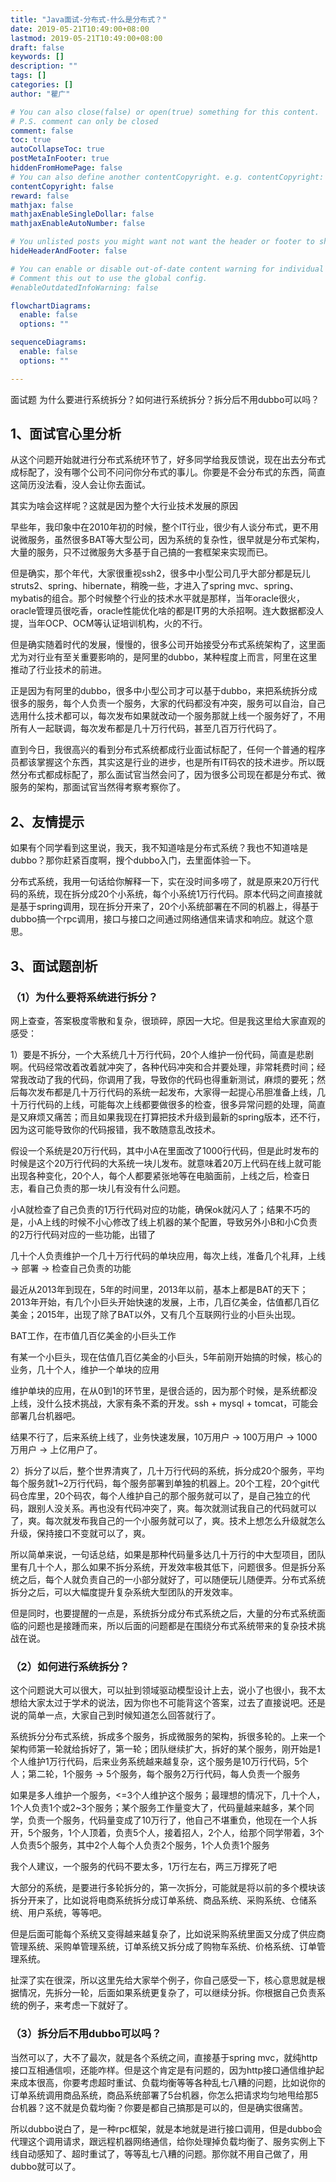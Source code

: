 ```yaml
---
title: "Java面试-分布式-什么是分布式？"
date: 2019-05-21T10:49:00+08:00
lastmod: 2019-05-21T10:49:00+08:00
draft: false
keywords: []
description: ""
tags: []
categories: []
author: "瞿广"

# You can also close(false) or open(true) something for this content.
# P.S. comment can only be closed
comment: false
toc: true
autoCollapseToc: true
postMetaInFooter: true
hiddenFromHomePage: false
# You can also define another contentCopyright. e.g. contentCopyright: "This is another copyright."
contentCopyright: false
reward: false
mathjax: false
mathjaxEnableSingleDollar: false
mathjaxEnableAutoNumber: false

# You unlisted posts you might want not want the header or footer to show
hideHeaderAndFooter: false

# You can enable or disable out-of-date content warning for individual post.
# Comment this out to use the global config.
#enableOutdatedInfoWarning: false

flowchartDiagrams:
  enable: false
  options: ""

sequenceDiagrams: 
  enable: false
  options: ""

---
```



面试题 为什么要进行系统拆分？如何进行系统拆分？拆分后不用dubbo可以吗？

<!--more-->




## 1、面试官心里分析

从这个问题开始就进行分布式系统环节了，好多同学给我反馈说，现在出去分布式成标配了，没有哪个公司不问问你分布式的事儿。你要是不会分布式的东西，简直这简历没法看，没人会让你去面试。

其实为啥会这样呢？这就是因为整个大行业技术发展的原因

早些年，我印象中在2010年初的时候，整个IT行业，很少有人谈分布式，更不用说微服务，虽然很多BAT等大型公司，因为系统的复杂性，很早就是分布式架构，大量的服务，只不过微服务大多基于自己搞的一套框架来实现而已。

但是确实，那个年代，大家很重视ssh2，很多中小型公司几乎大部分都是玩儿struts2、spring、hibernate，稍晚一些，才进入了spring mvc、spring、mybatis的组合。那个时候整个行业的技术水平就是那样，当年oracle很火，oracle管理员很吃香，oracle性能优化啥的都是IT男的大杀招啊。连大数据都没人提，当年OCP、OCM等认证培训机构，火的不行。

但是确实随着时代的发展，慢慢的，很多公司开始接受分布式系统架构了，这里面尤为对行业有至关重要影响的，是阿里的dubbo，某种程度上而言，阿里在这里推动了行业技术的前进。

正是因为有阿里的dubbo，很多中小型公司才可以基于dubbo，来把系统拆分成很多的服务，每个人负责一个服务，大家的代码都没有冲突，服务可以自治，自己选用什么技术都可以，每次发布如果就改动一个服务那就上线一个服务好了，不用所有人一起联调，每次发布都是几十万行代码，甚至几百万行代码了。

直到今日，我很高兴的看到分布式系统都成行业面试标配了，任何一个普通的程序员都该掌握这个东西，其实这是行业的进步，也是所有IT码农的技术进步。所以既然分布式都成标配了，那么面试官当然会问了，因为很多公司现在都是分布式、微服务的架构，那面试官当然得考察考察你了。

## 2、友情提示

如果有个同学看到这里说，我天，我不知道啥是分布式系统？我也不知道啥是dubbo？那你赶紧百度啊，搜个dubbo入门，去里面体验一下。

分布式系统，我用一句话给你解释一下，实在没时间多唠了，就是原来20万行代码的系统，现在拆分成20个小系统，每个小系统1万行代码。原本代码之间直接就是基于spring调用，现在拆分开来了，20个小系统部署在不同的机器上，得基于dubbo搞一个rpc调用，接口与接口之间通过网络通信来请求和响应。就这个意思。

## 3、面试题剖析

### （1）为什么要将系统进行拆分？

网上查查，答案极度零散和复杂，很琐碎，原因一大坨。但是我这里给大家直观的感受：

1）要是不拆分，一个大系统几十万行代码，20个人维护一份代码，简直是悲剧啊。代码经常改着改着就冲突了，各种代码冲突和合并要处理，非常耗费时间；经常我改动了我的代码，你调用了我，导致你的代码也得重新测试，麻烦的要死；然后每次发布都是几十万行代码的系统一起发布，大家得一起提心吊胆准备上线，几十万行代码的上线，可能每次上线都要做很多的检查，很多异常问题的处理，简直是又麻烦又痛苦；而且如果我现在打算把技术升级到最新的spring版本，还不行，因为这可能导致你的代码报错，我不敢随意乱改技术。

假设一个系统是20万行代码，其中小A在里面改了1000行代码，但是此时发布的时候是这个20万行代码的大系统一块儿发布。就意味着20万上代码在线上就可能出现各种变化，20个人，每个人都要紧张地等在电脑面前，上线之后，检查日志，看自己负责的那一块儿有没有什么问题。

小A就检查了自己负责的1万行代码对应的功能，确保ok就闪人了；结果不巧的是，小A上线的时候不小心修改了线上机器的某个配置，导致另外小B和小C负责的2万行代码对应的一些功能，出错了

几十个人负责维护一个几十万行代码的单块应用，每次上线，准备几个礼拜，上线 -> 部署 -> 检查自己负责的功能

最近从2013年到现在，5年的时间里，2013年以前，基本上都是BAT的天下；2013年开始，有几个小巨头开始快速的发展，上市，几百亿美金，估值都几百亿美金；2015年，出现了除了BAT以外，又有几个互联网行业的小巨头出现。

BAT工作，在市值几百亿美金的小巨头工作

有某一个小巨头，现在估值几百亿美金的小巨头，5年前刚开始搞的时候，核心的业务，几十个人，维护一个单块的应用

维护单块的应用，在从0到1的环节里，是很合适的，因为那个时候，是系统都没上线，没什么技术挑战，大家有条不紊的开发。ssh + mysql + tomcat，可能会部署几台机器吧。

结果不行了，后来系统上线了，业务快速发展，10万用户 -> 100万用户 -> 1000万用户 -> 上亿用户了。

2）拆分了以后，整个世界清爽了，几十万行代码的系统，拆分成20个服务，平均每个服务就1~2万行代码，每个服务部署到单独的机器上。20个工程，20个git代码仓库里，20个码农，每个人维护自己的那个服务就可以了，是自己独立的代码，跟别人没关系。再也没有代码冲突了，爽。每次就测试我自己的代码就可以了，爽。每次就发布我自己的一个小服务就可以了，爽。技术上想怎么升级就怎么升级，保持接口不变就可以了，爽。

所以简单来说，一句话总结，如果是那种代码量多达几十万行的中大型项目，团队里有几十个人，那么如果不拆分系统，开发效率极其低下，问题很多。但是拆分系统之后，每个人就负责自己的一小部分就好了，可以随便玩儿随便弄。分布式系统拆分之后，可以大幅度提升复杂系统大型团队的开发效率。

但是同时，也要提醒的一点是，系统拆分成分布式系统之后，大量的分布式系统面临的问题也是接踵而来，所以后面的问题都是在围绕分布式系统带来的复杂技术挑战在说。

### （2）如何进行系统拆分？

这个问题说大可以很大，可以扯到领域驱动模型设计上去，说小了也很小，我不太想给大家太过于学术的说法，因为你也不可能背这个答案，过去了直接说吧。还是说的简单一点，大家自己到时候知道怎么回答就行了。

系统拆分分布式系统，拆成多个服务，拆成微服务的架构，拆很多轮的。上来一个架构师第一轮就给拆好了，第一轮；团队继续扩大，拆好的某个服务，刚开始是1个人维护1万行代码，后来业务系统越来越复杂，这个服务是10万行代码，5个人；第二轮，1个服务 -> 5个服务，每个服务2万行代码，每人负责一个服务

如果是多人维护一个服务，<=3个人维护这个服务；最理想的情况下，几十个人，1个人负责1个或2~3个服务；某个服务工作量变大了，代码量越来越多，某个同学，负责一个服务，代码量变成了10万行了，他自己不堪重负，他现在一个人拆开，5个服务，1个人顶着，负责5个人，接着招人，2个人，给那个同学带着，3个人负责5个服务，其中2个人每个人负责2个服务，1个人负责1个服务

我个人建议，一个服务的代码不要太多，1万行左右，两三万撑死了吧

大部分的系统，是要进行多轮拆分的，第一次拆分，可能就是将以前的多个模块该拆分开来了，比如说将电商系统拆分成订单系统、商品系统、采购系统、仓储系统、用户系统，等等吧。

但是后面可能每个系统又变得越来越复杂了，比如说采购系统里面又分成了供应商管理系统、采购单管理系统，订单系统又拆分成了购物车系统、价格系统、订单管理系统。

扯深了实在很深，所以这里先给大家举个例子，你自己感受一下，核心意思就是根据情况，先拆分一轮，后面如果系统更复杂了，可以继续分拆。你根据自己负责系统的例子，来考虑一下就好了。

### （3）拆分后不用dubbo可以吗？

当然可以了，大不了最次，就是各个系统之间，直接基于spring mvc，就纯http接口互相通信呗，还能咋样。但是这个肯定是有问题的，因为http接口通信维护起来成本很高，你要考虑超时重试、负载均衡等等各种乱七八糟的问题，比如说你的订单系统调用商品系统，商品系统部署了5台机器，你怎么把请求均匀地甩给那5台机器？这不就是负载均衡？你要是都自己搞那是可以的，但是确实很痛苦。

所以dubbo说白了，是一种rpc框架，就是本地就是进行接口调用，但是dubbo会代理这个调用请求，跟远程机器网络通信，给你处理掉负载均衡了、服务实例上下线自动感知了、超时重试了，等等乱七八糟的问题。那你就不用自己做了，用dubbo就可以了。


